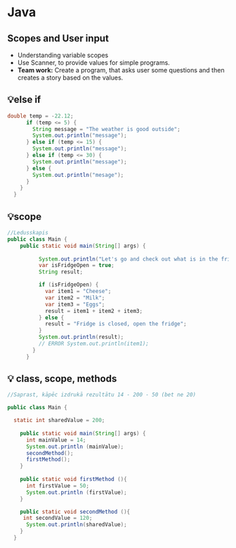 # Java
## Scopes and User input 

- Understanding variable scopes
- Use Scanner, to provide values for simple programs.
- __Team work:__ Create a program, that asks user some questions and then creates a story based on the values.

## 💡else if
```java
double temp = -22.12;
      if (temp <= 5) {
        String message = "The weather is good outside";
        System.out.println("message");
      } else if (temp <= 15) {
        System.out.println("message");
      } else if (temp <= 30) {
        System.out.println("message");
      } else {
        System.out.println("mesage");
      }
    }
  }
```
## 💡scope
```java
//Ledusskapis
public class Main {
    public static void main(String[] args) {
      
          System.out.println("Let's go and check out what is in the fridge!");
          var isFridgeOpen = true;
          String result;

          if (isFridgeOpen) {
            var item1 = "Cheese";
            var item2 = "Milk";
            var item3 = "Eggs";
            result = item1 + item2 + item3;
          } else {
            result = "Fridge is closed, open the fridge";
          }
          System.out.println(result);
          // ERROR System.out.println(item1);
        }
      }
```
## 💡 class, scope, methods
```java
//Saprast, kāpēc izdrukā rezultātu 14 - 200 - 50 (bet ne 20)

public class Main {

  static int sharedValue = 200;
    
    public static void main(String[] args) {
      int mainValue = 14;
      System.out.println (mainValue);
      secondMethod();
      firstMethod();
    }
    
    public static void firstMethod (){
      int firstValue = 50;
      System.out.println (firstValue);
    }

    public static void secondMethod (){
     int secondValue = 120;
      System.out.println(sharedValue);    
    }   
  }
```  
